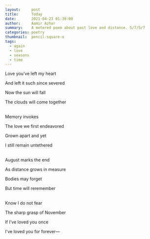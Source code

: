 ```yaml
---
layout:     post
title:      Today
date:       2021-04-23 01:39:00
author:     Aamir Azhar
summary:    A metered poem about past love and distance. 5/7/5/7
categories: poetry
thumbnail:  pencil-square-o
tags:
  - again
  - love
  - seasons
  - time
---
```

Love you’ve left my heart

And left it such since severed

Now the sun will fall

The clouds will come together

<br>
Memory invokes

The love we first endeavored

Grown apart and yet

I still remain untethered

<br>
August marks the end

As distance grows in measure

Bodies may forget

But time will reremember

<br>
Know I do not fear

The sharp grasp of November

If I've loved you once

I've loved you for forever—

